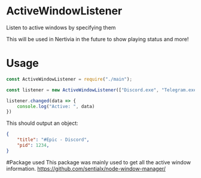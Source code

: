 # ActiveWindowListener
Listen to active windows by specifying them

This will be used in Nertivia in the future to show playing status and more!

# Usage
```js
const ActiveWindowListener = require("./main");

const listener = new ActiveWindowListener(["Discord.exe", "Telegram.exe", "Code.exe"]);

listener.changed(data => {
    console.log("Active: ", data)
})
```
This should output an object:
```json
{
    "title": "#Epic - Discord",
    "pid": 1234,
}
```

#Package used
This package was mainly used to get all the active window information.
https://github.com/sentialx/node-window-manager/ 
